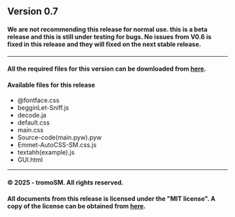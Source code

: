 ## Version 0.7
#### We are not recommending this release for normal use. this is a beta release and this is still under testing for bugs. No issues from V0.6 is fixed in this release and they will fixed on the next stable release.
***
#### All the required files for this version can be downloaded from [here](https://github.com/tromoSM/SM.S-PY/releases/tag/V0.7).
#### Available files for this release
- @fontface.css
- begginLet-Sniff.js
- decode.ja
- default.css
- main.css
- Source-code(main.pyw).pyw
- Emmet-AutoCSS-SM.css.js
- textahh(example).js
- GUI.html

***
#### © 2025 - tromoSM. All rights reserved.
#### All documents from this release is licensed under the "MIT license". A copy of the license can be obtained from [here](https://github.com/tromoSM/SM.S-PY/blob/main/LICENSE).
